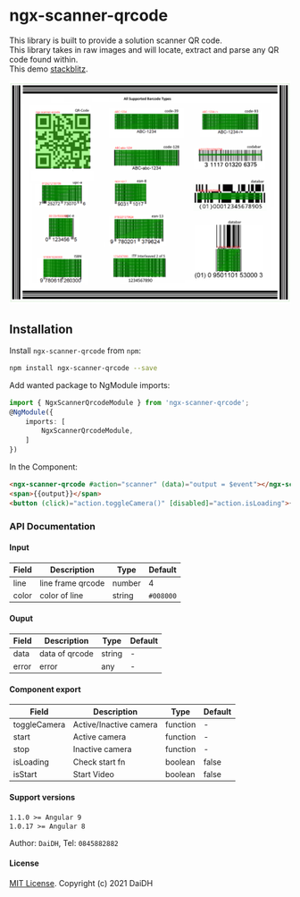 # ngx-scanner-qrcode

This library is built to provide a solution scanner QR code.\
This library takes in raw images and will locate, extract and parse any QR code found within.\
This demo [stackblitz](https://stackblitz.com/edit/angular-ngx-scanner-qrcode?file=src/app/app.component.html).

![Logo](https://raw.githubusercontent.com/id1945/ngx-scanner-qrcode/master/ngx-scanner-qrcode.png)

## Installation
Install `ngx-scanner-qrcode` from `npm`:
```bash
npm install ngx-scanner-qrcode --save
```

Add wanted package to NgModule imports:
```typescript
import { NgxScannerQrcodeModule } from 'ngx-scanner-qrcode';
@NgModule({
    imports: [
        NgxScannerQrcodeModule,
    ]
})
```

In the Component:

```html
<ngx-scanner-qrcode #action="scanner" (data)="output = $event"></ngx-scanner-qrcode>
<span>{{output}}</span>
<button (click)="action.toggleCamera()" [disabled]="action.isLoading">{{action.isStart ? 'Stop' : 'Start'}}</button>
```

### API Documentation

#### Input

| Field | Description | Type | Default |
| --- | --- | --- | --- |
| line | line frame qrcode | number | 4 |
| color | color of line | string | `#008000` |

#### Ouput

| Field | Description | Type | Default |
| --- | --- | --- | --- |
| data | data of qrcode | string | - |
| error | error | any | - |

#### Component export

| Field | Description | Type | Default |
| --- | --- | --- | --- |
| toggleCamera | Active/Inactive camera | function | - |
| start | Active camera | function | - |
| stop | Inactive camera | function | - |
| isLoading | Check start fn | boolean | false |
| isStart | Start Video | boolean | false |

#### Support versions
    1.1.0 >= Angular 9
    1.0.17 >= Angular 8

Author: `DaiDH`, Tel: `0845882882`

#### License

[MIT License](https://github.com/id1945/ngx-scanner-qrcode/blob/master/LICENSE). Copyright (c) 2021 DaiDH